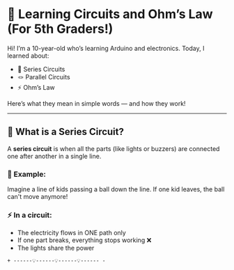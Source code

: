 # 🧠 Learning Circuits and Ohm’s Law (For 5th Graders!)

Hi! I’m a 10-year-old who’s learning Arduino and electronics. Today, I learned about:

- 🔗 Series Circuits  
- 🪢 Parallel Circuits  
- ⚡ Ohm’s Law  

Here’s what they mean in simple words — and how they work!

---

## 🔗 What is a Series Circuit?

A **series circuit** is when all the parts (like lights or buzzers) are connected one after another in a single line.

### 🚶 Example:
Imagine a line of kids passing a ball down the line. If one kid leaves, the ball can't move anymore!

### ⚡ In a circuit:
- The electricity flows in ONE path only
- If one part breaks, everything stops working ❌
- The lights share the power

```text
+ ------💡------💡------💡------ -
